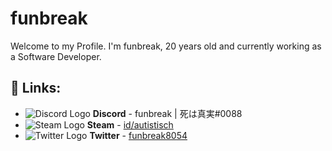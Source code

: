 # funbreak
Welcome to my Profile. I'm funbreak, 20 years old and currently working as a Software Developer. 

## 🔗 Links:
- ![Discord Logo](https://i.imgur.com/002xgns.png) __Discord__ - funbreak | 死は真実#0088
- ![Steam Logo](https://i.imgur.com/RAjZrQb.png) __Steam__ - [id/autistisch](https://steamcommunity.com/id/autistisch)
- ![Twitter Logo](https://www.twitter.com/favicon.ico) __Twitter__ - [funbreak8054](https://twitter.com/funbreak8054)

